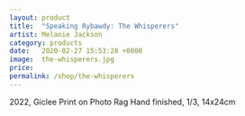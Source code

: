 ```yaml
---
layout: product
title:  "Speaking Rybawdy: The Whisperers"
artist: Melanie Jackson
category: products
date:   2020-02-27 15:53:28 +0000
image:  the-whisperers.jpg
price:
permalink: /shop/the-whisperers
---
```

2022, Giclee Print on Photo Rag Hand finished, 1/3, 14x24cm
